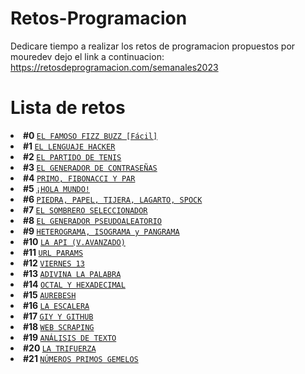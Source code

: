 # Retos-Programacion

Dedicare tiempo a realizar los retos de programacion propuestos por mouredev dejo el link a continuacion: https://retosdeprogramacion.com/semanales2023

# Lista de retos

<li>
  <strong>
    #0
  </strong>
  <a href="https://github.com/s-bauza/Retos-Programacion-2023/tree/main/Retos/Reto%20%230%20-%20EL%20FAMOSO%20FIZZ%20BUZZ%20%5BF%C3%A1cil%5D"><code>EL FAMOSO FIZZ BUZZ [Fácil]</code></a>
</li>
<li>
  <strong>
    #1
  </strong>
  <a href="https://github.com/s-bauza/Retos-Programacion-2023/tree/main/Retos/Reto%20%231%20-%20EL%20LENGUAJE%20HACKER"><code>EL LENGUAJE HACKER</code></a>
</li><li>
  <strong>
    #2
  </strong>
  <a href="https://github.com/s-bauza/Retos-Programacion-2023/tree/main/Retos/Reto%20%232%20-%20EL%20PARTIDO%20DE%20TENIS"><code>EL PARTIDO DE TENIS</code></a>
</li>
<li>
  <strong>
    #3
  </strong>
  <a href="https://github.com/s-bauza/Retos-Programacion-2023/tree/main/Retos/Reto%20%233%20-%20EL%20GENERADOR%20DE%20CONTRASE%C3%91AS"><code>EL GENERADOR DE CONTRASEÑAS</code></a>
</li>
<li>
  <strong>
    #4
  </strong>
  <a href="https://github.com/s-bauza/Retos-Programacion-2023/tree/main/Retos/RETO%20%234%20-%20PRIMO%2C%20FIBONACCI%20Y%20PAR"><code>PRIMO, FIBONACCI Y PAR</code></a>
</li>
<li>
  <strong>
    #5
  </strong>
  <a href="https://github.com/s-bauza/Retos-Programacion-2023/tree/main/Retos/Reto%20%235%20-%20%C2%A1HOLA%20MUNDO!"><code>¡HOLA MUNDO!</code></a>
</li>
<li>
  <strong>
    #6
  </strong>
  <a href="https://github.com/s-bauza/Retos-Programacion-2023/tree/main/Retos/Reto%20%236%20-%20PIEDRA%2C%20PAPEL%2C%20TIJERA%2C%20LAGARTO%2C%20SPOCK"><code>PIEDRA, PAPEL, TIJERA, LAGARTO, SPOCK</code></a>
</li>
<li>
  <strong>
    #7
  </strong>
  <a href="https://github.com/s-bauza/Retos-Programacion-2023/tree/main/Retos/Reto%20%237%20-%20EL%20SOMBRERO%20SELECCIONADOR"><code>EL SOMBRERO SELECCIONADOR</code></a>
</li>
<li>
  <strong>
    #8
  </strong>
  <a href="https://github.com/s-bauza/Retos-Programacion-2023/tree/main/Retos/Reto%20%238%20-%20EL%20GENERADOR%20PSEUDOALEATORIO"><code>EL GENERADOR PSEUDOALEATORIO</code></a>
</li>
<li>
  <strong>
    #9
  </strong>
  <a href="https://github.com/s-bauza/Retos-Programacion-2023/tree/main/Retos/Reto%20%239%20-%20HETEROGRAMA%2C%20ISOGRAMA%20y%20PANGRAMA"><code>HETEROGRAMA, ISOGRAMA y PANGRAMA</code></a>
</li>
<li>
  <strong>
    #10
  </strong>
  <a href="https://github.com/s-bauza/Retos-Programacion-2023/tree/1c02a680fd37c8e7c0154661008d23a1cd10acbf/Retos/Reto%20%2310%20-%20LA%20API/LaAPI"><code>LA API (V.AVANZADO)</code></a>
</li>
<li>
  <strong>
    #11
  </strong>
  <a href="https://github.com/s-bauza/Retos-Programacion/tree/main/Retos/Reto%20%2311%20-%20URL%20PARAMS"><code>URL PARAMS</code></a>
</li>
<li>
  <strong>
    #12
  </strong>
  <a href="https://github.com/s-bauza/Retos-Programacion/tree/main/Retos/Reto%20%2312%20-%20VIERNES%2013"><code>VIERNES 13</code></a>
</li>
<li>
  <strong>
    #13
  </strong>
  <a href="https://github.com/s-bauza/Retos-Programacion/tree/main/Retos/Reto%20%2313%20-%20ADIVINA%20LA%20PALABRA"><code>ADIVINA LA PALABRA</code></a>
</li>
<li>
  <strong>
    #14
  </strong>
  <a href="https://github.com/s-bauza/Retos-Programacion/tree/main/Retos/Reto%20%2314%20-%20OCTAL%20Y%20HEXADECIMAL"><code>OCTAL Y HEXADECIMAL</code></a>
</li>
<li>
  <strong>
    #15
  </strong>
  <a href="https://github.com/s-bauza/Retos-Programacion/tree/main/Retos/Reto%20%2315%20-%20AUREBESH"><code>AUREBESH</code></a>
</li>
<li>
  <strong>
    #16
  </strong>
  <a href="https://github.com/s-bauza/Retos-Programacion/tree/main/Retos/Reto%20%2316%20-%20LA%20ESCALERA"><code>LA ESCALERA</code></a>
</li>
<li>
  <strong>
    #17
  </strong>
  <a href="https://github.com/s-bauza/Retos-Programacion/tree/main/Retos/Reto%20%2317%20-%20GIT%20Y%20GITHUB"><code>GIY Y GITHUB</code></a>
</li>
<li>
  <strong>
    #18
  </strong>
  <a href="https://github.com/s-bauza/Retos-Programacion/tree/main/Retos/Reto%20%2318%20-%20WEB%20SCRAPING"><code>WEB SCRAPING</code></a>
</li>
<li>
  <strong>
    #19
  </strong>
  <a href="https://github.com/s-bauza/Retos-Programacion/tree/main/Retos/Reto%20%2319%20-%20AN%C3%81LISIS%20DE%20TEXTO"><code>ANÁLISIS DE TEXTO</code></a>
</li>
<li>
  <strong>
    #20
  </strong>
  <a href="https://github.com/s-bauza/Retos-Programacion/tree/main/Retos/Reto%20%2320%20-%20LA%20TRIFUERZA"><code>LA TRIFUERZA</code></a>
</li>
<li>
  <strong>
    #21
  </strong>
  <a href="https://github.com/s-bauza/Retos-Programacion/tree/main/Retos/Reto%20%2321%20-%20N%C3%9AMEROS%20PRIMOS%20GEMELOS"><code>NÚMEROS PRIMOS GEMELOS</code></a>
</li>

